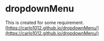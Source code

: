 # dropdownMenu
This is created for some requirement.
[https://carlo1012.github.io/dropdownMenu/](https://carlo1012.github.io/dropdownMenu/)

